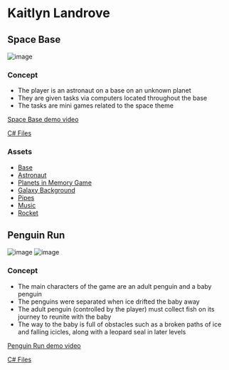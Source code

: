 # Kaitlyn Landrove
## Space Base
![image](https://github.com/KaitLand12/Portfolio/assets/81109745/b7b10ba5-92b7-403f-b61f-eba9daf6a374)
### Concept
* The player is an astronaut on a base on an unknown planet
* They are given tasks via computers located throughout the base
* The tasks are mini games related to the space theme

[Space Base demo video](https://youtu.be/PGnRlaOzx1E)

[C# Files](SpaceBase/code)

### Assets
* [Base](https://assetstore.unity.com/packages/3d/environments/sci-fi/sci-fi-styled-modular-pack-82913)
* [Astronaut](https://assetstore.unity.com/packages/3d/characters/humanoids/sci-fi/free-animated-space-man-61548)
* [Planets in Memory Game](https://assetstore.unity.com/packages/2d/gui/icons/planet-icons-176807)
* [Galaxy Background](https://pixabay.com/photos/milky-way-stars-night-sky-2695569/)
* [Pipes](https://opengameart.org/content/puzze-pipe-set)
* [Music](https://pixabay.com/music/ambient-cosmic-glow-6703/)
* [Rocket](https://clipartmag.com/download-clipart-image#rocket-clipart-7.png)


## Penguin Run
![image](https://github.com/KaitLand12/Portfolio/assets/81109745/48282047-ac08-4b9f-b0a4-2aba7b18b834)
![image](https://github.com/KaitLand12/Portfolio/assets/81109745/02fa18e3-874b-403a-bf0e-b77a310e20eb)

### Concept
* The main characters of the game are an adult penguin and a baby penguin
* The penguins were separated when ice drifted the baby away
* The adult penguin (controlled by the player) must collect fish on its journey to reunite with the baby
* The way to the baby is full of obstacles such as a broken paths of ice and falling icicles, along with a leopard seal in later levels

[Penguin Run demo video](https://youtu.be/q8xg1pab1MY)

[C# Files](PenguinRun/code)
